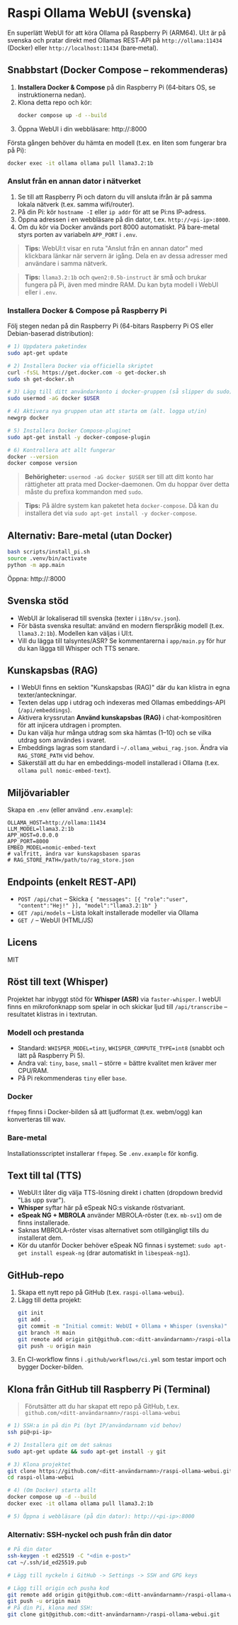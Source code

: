 # Raspi Ollama WebUI (svenska)

En superlätt WebUI för att köra Ollama på Raspberry Pi (ARM64). UI:t är på svenska och pratar direkt med Ollamas REST‑API på `http://ollama:11434` (Docker) eller `http://localhost:11434` (bare‑metal).

## Snabbstart (Docker Compose – rekommenderas)

1. **Installera Docker & Compose** på din Raspberry Pi (64‑bitars OS, se instruktionerna nedan).
2. Klona detta repo och kör:
   ```bash
   docker compose up -d --build
   ```
3. Öppna WebUI i din webbläsare: http://<pi-ip>:8000

Första gången behöver du hämta en modell (t.ex. en liten som fungerar bra på Pi):

```bash
docker exec -it ollama ollama pull llama3.2:1b
```

### Anslut från en annan dator i nätverket

1. Se till att Raspberry Pi och datorn du vill ansluta ifrån är på samma lokala nätverk (t.ex. samma wifi/router).
2. På din Pi: kör `hostname -I` eller `ip addr` för att se Pi:ns IP-adress.
3. Öppna adressen i en webbläsare på din dator, t.ex. `http://<pi-ip>:8000`.
4. Om du kör via Docker används port 8000 automatiskt. På bare-metal styrs porten av variabeln `APP_PORT` i `.env`.

> **Tips:** WebUI:t visar en ruta "Anslut från en annan dator" med klickbara länkar när servern är igång. Dela en av dessa adresser med användare i samma nätverk.

> **Tips:** `llama3.2:1b` och `qwen2:0.5b-instruct` är små och brukar fungera på Pi, även med mindre RAM. Du kan byta modell i WebUI eller i `.env`.

### Installera Docker & Compose på Raspberry Pi

Följ stegen nedan på din Raspberry Pi (64-bitars Raspberry Pi OS eller Debian-baserad distribution):

```bash
# 1) Uppdatera paketindex
sudo apt-get update

# 2) Installera Docker via officiella skriptet
curl -fsSL https://get.docker.com -o get-docker.sh
sudo sh get-docker.sh

# 3) Lägg till ditt användarkonto i docker-gruppen (så slipper du sudo)
sudo usermod -aG docker $USER

# 4) Aktivera nya gruppen utan att starta om (alt. logga ut/in)
newgrp docker

# 5) Installera Docker Compose-pluginet
sudo apt-get install -y docker-compose-plugin

# 6) Kontrollera att allt fungerar
docker --version
docker compose version
```

> **Behörigheter:** `usermod -aG docker $USER` ser till att ditt konto har rättigheter att prata med Docker-daemonen. Om du hoppar över detta måste du prefixa kommandon med `sudo`.

> **Tips:** På äldre system kan paketet heta `docker-compose`. Då kan du installera det via `sudo apt-get install -y docker-compose`.

## Alternativ: Bare‑metal (utan Docker)

```bash
bash scripts/install_pi.sh
source .venv/bin/activate
python -m app.main
```
Öppna: http://<pi-ip>:8000

## Svenska stöd

- WebUI är lokaliserad till svenska (texter i `i18n/sv.json`).
- För bästa svenska resultat: använd en modern flerspråkig modell (t.ex. `llama3.2:1b`). Modellen kan väljas i UI:t.
- Vill du lägga till talsyntes/ASR? Se kommentarerna i `app/main.py` för hur du kan lägga till Whisper och TTS senare.

## Kunskapsbas (RAG)

- I WebUI finns en sektion "Kunskapsbas (RAG)" där du kan klistra in egna texter/anteckningar.
- Texten delas upp i utdrag och indexeras med Ollamas embeddings-API (`/api/embeddings`).
- Aktivera kryssrutan **Använd kunskapsbas (RAG)** i chat-kompositören för att injicera utdragen i prompten.
- Du kan välja hur många utdrag som ska hämtas (1–10) och se vilka utdrag som användes i svaret.
- Embeddings lagras som standard i `~/.ollama_webui_rag.json`. Ändra via `RAG_STORE_PATH` vid behov.
- Säkerställ att du har en embeddings-modell installerad i Ollama (t.ex. `ollama pull nomic-embed-text`).

## Miljövariabler

Skapa en `.env` (eller använd `.env.example`):

```
OLLAMA_HOST=http://ollama:11434
LLM_MODEL=llama3.2:1b
APP_HOST=0.0.0.0
APP_PORT=8000
EMBED_MODEL=nomic-embed-text
# valfritt, ändra var kunskapsbasen sparas
# RAG_STORE_PATH=/path/to/rag_store.json
```

## Endpoints (enkelt REST‑API)

- `POST /api/chat` – Skicka `{ "messages": [{ "role":"user", "content":"Hej!" }], "model":"llama3.2:1b" }`
- `GET /api/models` – Lista lokalt installerade modeller via Ollama
- `GET /` – WebUI (HTML/JS)

## Licens

MIT


## Röst till text (Whisper)

Projektet har inbyggt stöd för **Whisper (ASR)** via `faster-whisper`. I webUI finns en mikrofonknapp som spelar in och skickar ljud till `/api/transcribe` – resultatet klistras in i textrutan.

### Modell och prestanda
- Standard: `WHISPER_MODEL=tiny`, `WHISPER_COMPUTE_TYPE=int8` (snabbt och lätt på Raspberry Pi 5).
- Andra val: `tiny`, `base`, `small` – större = bättre kvalitet men kräver mer CPU/RAM.
- På Pi rekommenderas `tiny` eller `base`.

### Docker
`ffmpeg` finns i Docker-bilden så att ljudformat (t.ex. webm/ogg) kan konverteras till wav.

### Bare-metal
Installationsscriptet installerar `ffmpeg`. Se `.env.example` för konfig.

## Text till tal (TTS)

- WebUI:t låter dig välja TTS-lösning direkt i chatten (dropdown bredvid "Läs upp svar").
- **Whisper** syftar här på eSpeak NG:s viskande röstvariant.
- **eSpeak NG + MBROLA** använder MBROLA-röster (t.ex. `mb-sv1`) om de finns installerade.
- Saknas MBROLA-röster visas alternativet som otillgängligt tills du installerat dem.
- Kör du utanför Docker behöver eSpeak NG finnas i systemet: `sudo apt-get install espeak-ng` (drar automatiskt in `libespeak-ng1`).

## GitHub-repo

1. Skapa ett nytt repo på GitHub (t.ex. `raspi-ollama-webui`).
2. Lägg till detta projekt:
   ```bash
   git init
   git add .
   git commit -m "Initial commit: WebUI + Ollama + Whisper (svenska)"
   git branch -M main
   git remote add origin git@github.com:<ditt-användarnamn>/raspi-ollama-webui.git
   git push -u origin main
   ```
3. En CI-workflow finns i `.github/workflows/ci.yml` som testar import och bygger Docker-bilden.


## Klona från GitHub till Raspberry Pi (Terminal)

> Förutsätter att du har skapat ett repo på GitHub, t.ex. `github.com/<ditt-användarnamn>/raspi-ollama-webui`

```bash
# 1) SSH:a in på din Pi (byt IP/användarnamn vid behov)
ssh pi@<pi-ip>

# 2) Installera git om det saknas
sudo apt-get update && sudo apt-get install -y git

# 3) Klona projektet
git clone https://github.com/<ditt-användarnamn>/raspi-ollama-webui.git
cd raspi-ollama-webui

# 4) (Om Docker) starta allt
docker compose up -d --build
docker exec -it ollama ollama pull llama3.2:1b

# 5) Öppna i webbläsare (på din dator): http://<pi-ip>:8000
```

### Alternativ: SSH-nyckel och push från din dator
```bash
# På din dator
ssh-keygen -t ed25519 -C "<din e-post>"
cat ~/.ssh/id_ed25519.pub

# Lägg till nyckeln i GitHub -> Settings -> SSH and GPG keys

# Lägg till origin och pusha kod
git remote add origin git@github.com:<ditt-användarnamn>/raspi-ollama-webui.git
git push -u origin main
# På din Pi, klona med SSH:
git clone git@github.com:<ditt-användarnamn>/raspi-ollama-webui.git
```
